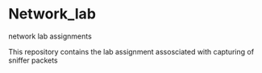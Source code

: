 Network_lab
===========

network lab assignments


This repository contains the lab assignment assosciated with capturing of sniffer packets
